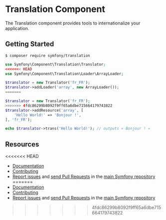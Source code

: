 Translation Component
=====================

The Translation component provides tools to internationalize your application.

Getting Started
---------------

```
$ composer require symfony/translation
```

```php
use Symfony\Component\Translation\Translator;
<<<<<<< HEAD
use Symfony\Component\Translation\Loader\ArrayLoader;

$translator = new Translator('fr_FR');
$translator->addLoader('array', new ArrayLoader());
=======

$translator = new Translator('fr_FR');
>>>>>>> 4fdc86299b8092f9ff65a6dbe715664179743822
$translator->addResource('array', [
    'Hello World!' => 'Bonjour !',
], 'fr_FR');

echo $translator->trans('Hello World!'); // outputs « Bonjour ! »
```

Resources
---------

<<<<<<< HEAD
 * [Documentation](https://symfony.com/doc/current/translation.html)
 * [Contributing](https://symfony.com/doc/current/contributing/index.html)
 * [Report issues](https://github.com/symfony/symfony/issues) and
   [send Pull Requests](https://github.com/symfony/symfony/pulls)
   in the [main Symfony repository](https://github.com/symfony/symfony)
=======
  * [Documentation](https://symfony.com/doc/current/translation.html)
  * [Contributing](https://symfony.com/doc/current/contributing/index.html)
  * [Report issues](https://github.com/symfony/symfony/issues) and
    [send Pull Requests](https://github.com/symfony/symfony/pulls)
    in the [main Symfony repository](https://github.com/symfony/symfony)
>>>>>>> 4fdc86299b8092f9ff65a6dbe715664179743822
